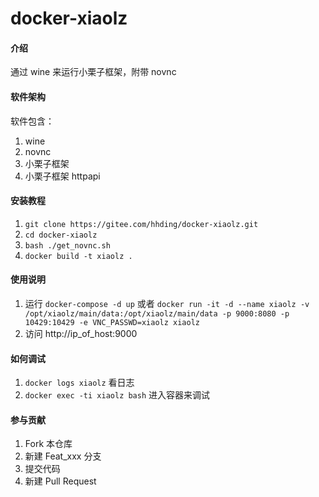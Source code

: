 # docker-xiaolz

#### 介绍
通过 wine 来运行小栗子框架，附带 novnc


#### 软件架构
软件包含：

1. wine
2. novnc
3. 小栗子框架
4. 小栗子框架 httpapi


#### 安装教程

1. ```git clone https://gitee.com/hhding/docker-xiaolz.git```
2. ```cd docker-xiaolz```
3. ```bash ./get_novnc.sh```
4. ```docker build -t xiaolz .```

#### 使用说明

1. 运行 ```docker-compose -d up``` 或者 ```docker run -it -d --name xiaolz -v /opt/xiaolz/main/data:/opt/xiaolz/main/data -p 9000:8080 -p 10429:10429 -e VNC_PASSWD=xiaolz xiaolz```
2. 访问 http://ip_of_host:9000

#### 如何调试

1. ```docker logs xiaolz``` 看日志
2. ```docker exec -ti xiaolz bash``` 进入容器来调试

#### 参与贡献

1.  Fork 本仓库
2.  新建 Feat_xxx 分支
3.  提交代码
4.  新建 Pull Request



